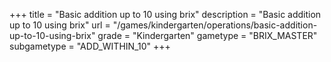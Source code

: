 +++
title = "Basic addition up to 10 using brix"
description = "Basic addition up to 10 using brix"
url = "/games/kindergarten/operations/basic-addition-up-to-10-using-brix"
grade = "Kindergarten"
gametype = "BRIX_MASTER"
subgametype = "ADD_WITHIN_10"
+++